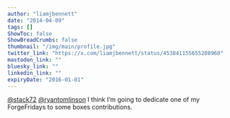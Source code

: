 ```yaml
---
author: "liamjbennett"
date: "2014-04-09"
tags: []
ShowToc: false
ShowBreadCrumbs: false
thumbnail: "/img/main/profile.jpg"
twitter_link: "https://x.com/liamjbennett/status/453841155655208960"
mastodon_link: ""
bluesky_link: ""
linkedin_link: ""
expiryDate: "2016-01-01"
---
```


[@stack72](https://x.com/stack72) [@ryantomlinson](https://x.com/ryantomlinson) I think I’m going to dedicate one of my ForgeFridays to some boxes contributions.

